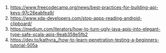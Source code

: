 1. https://www.freecodecamp.org/news/best-practices-for-building-api-keys-97c26eabfea9/
2. https://www.xda-developers.com/stop-apps-reading-android-clipboard/
3. https://medium.com/iterators/how-to-turn-ugly-java-apis-into-elegant-type-safe-scala-apis-9eab358e5fb2
4. https://dev.to/kathyra_/how-to-learn-penetration-testing-a-beginners-tutorial-505a
